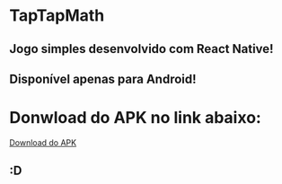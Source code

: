 # TapTapMath
## Jogo simples desenvolvido com React Native!
## Disponível apenas para Android!

# Donwload do APK no link abaixo:
[Download do APK](https://github.com/yVinicin/TapTapMath/releases/download/v1.0/TapTapMath.apk)

## :D